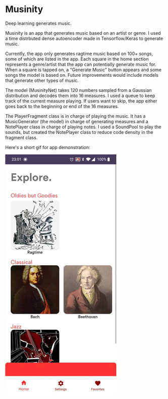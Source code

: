 # Musinity

Deep learning generates music.  
  
Musinity is an app that generates music based on an artist or genre. I used a time distrbuted dense autoencoder made in Tensorflow/Keras to generate music.  
  
Currently, the app only generates ragtime music based on 100+ songs, some of which are listed in the app. Each square in the home section represents a genre/artist that the app can potentially generate music for. When a square is tapped on, a "Generate Music" button appears and some songs the model is based on. Future improvements would include models that generate other types of music.  
  
The model (MusinityNet) takes 120 numbers sampled from a Gaussian distribution and decodes them into 16 measures. I used a queue to keep track of the current measure playing. If users want to skip, the app either goes back to the beginning or end of the 16 measures.  

The PlayerFragment class is in charge of playing the music. It has a MusicGenerator (the model) in charge of generating measures and a NotePlayer class in charge of playing notes. I used a SoundPool to play the sounds, but created the NotePlayer class to reduce code density in the fragment class.  

Here's a short gif for app demonstration:  

![](app_demo.gif)
